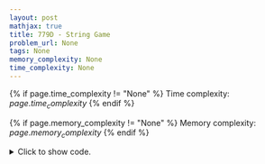 ```yaml
---
layout: post
mathjax: true
title: 779D - String Game
problem_url: None
tags: None
memory_complexity: None
time_complexity: None
---
```




{% if page.time_complexity != "None" %}
Time complexity: ${{ page.time_complexity }}$
{% endif %}

{% if page.memory_complexity != "None" %}
Memory complexity: ${{ page.memory_complexity }}$
{% endif %}

<details>
<summary>
<p style="display:inline">Click to show code.</p>
</summary>
```cpp
{% raw %}
using namespace std;
using vi = vector<int>;
using predicate = function<bool(int)>;
int n, m;
vi a;
string s, t;
bool ok(int q)
{
    vector<bool> usable(n, true);
    for (int i = 0; i < q; ++i)
        usable[a[i]] = false;
    int j = 0;
    for (int i = 0; i < n and j < m; ++i)
        if (usable[i] and t[j] == s[i])
            ++j;
    return j == m;
}
int bs(int l, int r, predicate p)
{
    while (l < r)
    {
        int m = l + (r - l + 1) / 2;
        if (p(m))
            l = m;
        else
            r = m - 1;
    }
    return l;
}
int main(void)
{
    ios::sync_with_stdio(false), cin.tie(NULL);
    cin >> s >> t;
    n = (int)s.size(), m = (int)t.size();
    a.resize(n);
    for (auto &ai : a)
        cin >> ai, ai--;
    cout << bs(0, n, ok) << endl;
    return 0;
}

{% endraw %}
```
</details>

